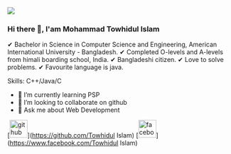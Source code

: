 ![](https://scontent.fdac99-1.fna.fbcdn.net/v/t39.30808-6/274889555_394927535727811_5139152213411984094_n.jpg?_nc_cat=100&ccb=1-7&_nc_sid=174925&_nc_eui2=AeG7jIF2G_lwSFxzypjDZEwYAhcjSDXewDUCFyNINd7ANUEUgJxANTOmz5djwqTP5OIo0xsLXHe0Ao8CR9-RCBNy&_nc_ohc=cW9AsE_9A1QAX9KNZPi&_nc_oc=AQlUQk-XQAqtZJTlEnxYp77unv0ENL2lD_blS791SGTPXRz8SKAVwgKBzZRJ_8UPNSE&_nc_ht=scontent.fdac99-1.fna&oh=00_AfAjQHTRmd_mGsz1QTgEpRcrsp08qZU11UpgyAwWFoVKVQ&oe=64A6CD7D)

### Hi there 👋, I'am Mohammad Towhidul Islam

✔ Bachelor in Science in Computer Science and Engineering, American International University - Bangladesh.
✔ Completed O-levels and A-levels from himali boarding school, India.
✔ Bangladeshi citizen.
✔ Love to solve problems.
✔ Favourite language is java.

Skills: C++/Java/C

- 🌱 I’m currently learning PSP 
- 👯 I’m looking to collaborate on github 
- 💬 Ask me about Web Development 


[<img src='https://cdn.jsdelivr.net/npm/simple-icons@3.0.1/icons/github.svg' alt='github' height='40'>](https://github.com/Towhidul Islam)  [<img src='https://cdn.jsdelivr.net/npm/simple-icons@3.0.1/icons/facebook.svg' alt='facebook' height='40'>](https://www.facebook.com/Towhidul Islam)  

